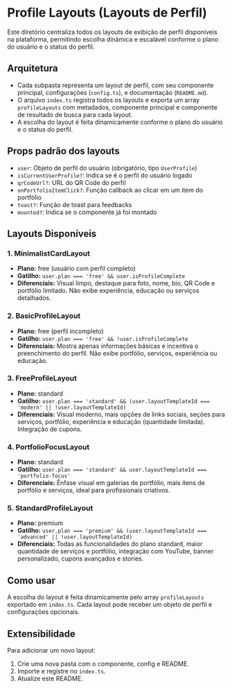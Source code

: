 # Profile Layouts (Layouts de Perfil)

Este diretório centraliza todos os layouts de exibição de perfil disponíveis na plataforma, permitindo escolha dinâmica e escalável conforme o plano do usuário e o status do perfil.

## Arquitetura
- Cada subpasta representa um layout de perfil, com seu componente principal, configurações (`config.ts`), e documentação (`README.md`).
- O arquivo `index.ts` registra todos os layouts e exporta um array `profileLayouts` com metadados, componente principal e componente de resultado de busca para cada layout.
- A escolha do layout é feita dinamicamente conforme o plano do usuário e o status do perfil.

## Props padrão dos layouts
- `user`: Objeto de perfil do usuário (obrigatório, tipo `UserProfile`)
- `isCurrentUserProfile?`: Indica se é o perfil do usuário logado
- `qrCodeUrl?`: URL do QR Code do perfil
- `onPortfolioItemClick?`: Função callback ao clicar em um item do portfólio
- `toast?`: Função de toast para feedbacks
- `mounted?`: Indica se o componente já foi montado

## Layouts Disponíveis

### 1. MinimalistCardLayout
- **Plano:** free (usuário com perfil completo)
- **Gatilho:** `user.plan === 'free' && user.isProfileComplete`
- **Diferenciais:** Visual limpo, destaque para foto, nome, bio, QR Code e portfólio limitado. Não exibe experiência, educação ou serviços detalhados.

### 2. BasicProfileLayout
- **Plano:** free (perfil incompleto)
- **Gatilho:** `user.plan === 'free' && !user.isProfileComplete`
- **Diferenciais:** Mostra apenas informações básicas e incentiva o preenchimento do perfil. Não exibe portfólio, serviços, experiência ou educação.

### 3. FreeProfileLayout
- **Plano:** standard
- **Gatilho:** `user.plan === 'standard' && (user.layoutTemplateId === 'modern' || !user.layoutTemplateId)`
- **Diferenciais:** Visual moderno, mais opções de links sociais, seções para serviços, portfólio, experiência e educação (quantidade limitada). Integração de cupons.

### 4. PortfolioFocusLayout
- **Plano:** standard
- **Gatilho:** `user.plan === 'standard' && user.layoutTemplateId === 'portfolio-focus'`
- **Diferenciais:** Ênfase visual em galerias de portfólio, mais itens de portfólio e serviços, ideal para profissionais criativos.

### 5. StandardProfileLayout
- **Plano:** premium
- **Gatilho:** `user.plan === 'premium' && (user.layoutTemplateId === 'advanced' || !user.layoutTemplateId)`
- **Diferenciais:** Todas as funcionalidades do plano standard, maior quantidade de serviços e portfólio, integração com YouTube, banner personalizado, cupons avançados e stories.

## Como usar
A escolha do layout é feita dinamicamente pelo array `profileLayouts` exportado em `index.ts`. Cada layout pode receber um objeto de perfil e configurações opcionais.

## Extensibilidade
Para adicionar um novo layout:
1. Crie uma nova pasta com o componente, config e README.
2. Importe e registre no `index.ts`.
3. Atualize este README. 